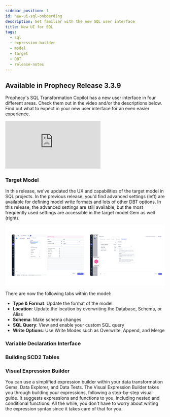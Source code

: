 ```yaml
---
sidebar_position: 1
id: new-ui-sql-onboarding
description: Get familiar with the new SQL user interface
title: New UI for SQL
tags:
  - sql
  - expression-builder
  - model
  - target
  - DBT
  - release-notes
---
```


## Available in Prophecy Release 3.3.9

Prophecy's SQL Transformation Copilot has a new user interface in four different areas. Check them out in the video and/or the descriptions below. Find out what to expect in your new user interface for an even easier experience.

<div style={{position: 'relative', 'padding-bottom': '56.25%', height: 0}}>
   <iframe src="https://www.loom.com/embed/3b181d2e60ad4e3094c0a8bb36f8a601?sid=d8385d0b-b309-4e72-b5ed-a49ade2ee492" frameborder="0" webkitallowfullscreen mozallowfullscreen allowfullscreen
      style={{position: 'absolute', top: 0, left: 0, width: '100%', height: '100%'}}></iframe>
</div>

### Target Model

In this release, we've updated the UX and capabilities of the target model in SQL projects. In the previous release, you'd find advanced settings (left) are available for defining model write formats and lots of other DBT options. In this release, the advanced settings are still available, but the most frequently used settings are accessible in the target model Gem as well (right).

![TargetModel](./img/target-model.png)

There are now the following tabs within the model:

- **Type & Format**: Update the format of the model
- **Location**: Update the location by overwriting the Database, Schema, or Alias
- **Schema**: Make schema changes
- **SQL Query**: View and enable your custom SQL query
- **Write Options**: Use Write Modes such as Overwrite, Append, and Merge

### Variable Declaration Interface

### Building SCD2 Tables

### Visual Expression Builder

You can use a simplified expression builder within your data transformation Gems, Data Explorer, and Data Tests. The Visual Expression Builder takes you through building your expressions, following a step-by-step visual guide. It suggests expressions and functions to you, including nested and conditional functions. All the while, you don't have to worry about writing the expression syntax since it takes care of that for you.
